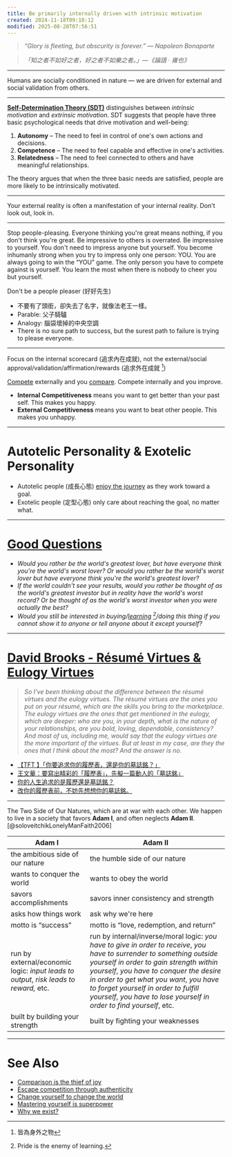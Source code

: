 ```yaml
---
title: Be primarily internally driven with intrinsic motivation
created: 2024-11-18T09:18:12
modified: 2025-08-28T07:56:51
---
```


> _“Glory is fleeting, but obscurity is forever.” — Napoleon Bonaparte_

> _「知之者不如好之者，好之者不如樂之者。」—《論語 · 雍也》_

---

Humans are socially conditioned in nature — we are driven for external and social validation from others.

---

**[Self-Determination Theory (SDT)](https://en.wikipedia.org/wiki/Self-determination_theory)** distinguishes between _intrinsic motivation_ and _extrinsic motivation_. SDT suggests that people have three basic psychological needs that drive motivation and well-being:

1. **Autonomy** – The need to feel in control of one's own actions and decisions.
2. **Competence** – The need to feel capable and effective in one's activities.
3. **Relatedness** – The need to feel connected to others and have meaningful relationships.

The theory argues that when the three basic needs are satisfied, people are more likely to be intrinsically motivated.

---

Your external reality is often a manifestation of your internal reality. Don't look out, look in.

---

Stop people-pleasing. Everyone thinking you're great means nothing, if you don't think you're great. Be impressive to others is overrated. Be impressive to yourself. You don't need to impress anyone but yourself. You become inhumanly strong when you try to impress only one person: YOU. You are always going to win the “YOU” game. The only person you have to compete against is yourself. You learn the most when there is nobody to cheer you but yourself.

Don't be a people pleaser (好好先生)

* 不要有了頭銜，卻失去了名字，就像法老王一樣。
* Parable: 父子騎驢
* Analogy: 腦袋壞掉的中央空調
* There is no sure path to success, but the surest path to failure is trying to please everyone.

---

Focus on the internal scorecard (追求內在成就), not the external/social approval/validation/affirmation/rewards (追求外在成就 [^1])

[Compete](escape-competition-through-authenticity.md) externally and you [compare](comparison-is-the-thief-of-joy.md). Compete internally and you improve.

* **Internal Competitiveness** means you want to get better than your past self. This makes you happy.
* **External Competitiveness** means you want to beat other people. This makes you unhappy.

---

# Autotelic Personality \& Exotelic Personality

* Autotelic people (成長心態) [enjoy the journey](Journey%20over%20destination.md) as they work toward a goal.
* Exotelic people (定型心態) only care about reaching the goal, no matter what.

---

# [Good Questions](how-to-ask-good-and-right-questions.md)

* _Would you rather be the world's greatest lover, but have everyone think you're the world's worst lover? Or would you rather be the world's worst lover but have everyone think you're the world's greatest lover?_
* _If the world couldn't see your results, would you rather be thought of as the world's greatest investor but in reality have the world's worst record? Or be thought of as the world's worst investor when you were actually the best?_
* _Would you still be interested in buying/[learning](learning-is-the-single-best-investment-that-you-can-make-for-your-time.md) [^2]/doing this thing if you cannot show it to anyone or tell anyone about it except yourself?_

---

# [David Brooks - Résumé Virtues \& Eulogy Virtues](https://www.youtube.com/watch?v=MlLWTeApqIM)

> _So I've been thinking about the difference between the résumé virtues and the eulogy virtues. The résumé virtues are the ones you put on your résumé, which are the skills you bring to the marketplace. The eulogy virtues are the ones that get mentioned in the eulogy, which are deeper: who are you, in your depth, what is the nature of your relationships, are you bold, loving, dependable, consistency? And most of us, including me, would say that the eulogy virtues are the more important of the virtues. But at least in my case, are they the ones that I think about the most? And the answer is no._

* [【TFT 】「你要追求你的履歷表，還是你的墓誌銘？」](https://www.youtube.com/watch?v=SBDWLvTRmP0)
* [王文華：要寫出精彩的「履歷表」，先擬一篇動人的「墓誌銘」](https://www.cheers.com.tw/article/article.action)
* [你的人生追求的是履歷還是墓誌銘？](https://ubrand.udn.com/ubrand/story/123662/3676861)
* [改你的履歷表前，不妨先想想你的墓誌銘。](https://mr6.cc/2009/01/09/%E6%94%B9%E4%BD%A0%E7%9A%84%E5%B1%A5%E6%AD%B7%E8%A1%A8%E5%89%8D%EF%BC%8C%E4%B8%8D%E5%A6%A8%E5%85%88%E6%83%B3%E6%83%B3%E4%BD%A0%E7%9A%84%E5%A2%93%E8%AA%8C%E9%8A%98/)

---

The Two Side of Our Natures, which are at war with each other. We happen to live in a society that favors **Adam I**, and often neglects **Adam II**. [@soloveitchikLonelyManFaith2006]

| **Adam I**                                                                                | **Adam II**                                                                                                                                                                                                                                                                                                                                                               |
| ------------------------------------------------------------------------------------- | --------------------------------------------------------------------------------------------------------------------------------------------------------------------------------------------------------------------------------------------------------------------------------------------------------------------------------------------------------------------- |
| the ambitious side of our nature                                                      | the humble side of our nature                                                                                                                                                                                                                                                                                                                                         |
| wants to conquer the world                                                            | wants to obey the world                                                                                                                                                                                                                                                                                                                                               |
| savors accomplishments                                                                | savors inner consistency and strength                                                                                                                                                                                                                                                                                                                                 |
| asks how things work                                                                  | ask why we're here                                                                                                                                                                                                                                                                                                                                                    |
| motto is “success”                                                                    | motto is “love, redemption, and return”                                                                                                                                                                                                                                                                                                                               |
| run by external/economic logic: _input leads to output_, _risk leads to reward,_ etc. | run by internal/inverse/moral logic: _you have to give in order to receive_, _you have to surrender to something outside yourself in order to gain strength within yourself_, _you have to conquer the desire in order to get what you want_, _you have to forget yourself in order to fulfill yourself_, _you have to lose yourself in order to find yourself_, etc. |
| built by building your strength | built by fighting your weaknesses                                                                                      |                                                                                                                                                                                                                                                                                                                                                                       |

---

# See Also

* [Comparison is the thief of joy](comparison-is-the-thief-of-joy.md)
* [Escape competition through authenticity](escape-competition-through-authenticity.md)
* [Change yourself to change the world](change-yourself-to-change-the-world.md)
* [Mastering yourself is superpower](mastering-yourself-is-superpower.md)
* [Why we exist?](why-we-exist.md)

[^1]: 皆為身外之物
[^2]: Pride is the enemy of learning.
